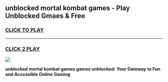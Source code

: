 
## unblocked mortal kombat games - Play Unblocked Gmaes & Free
<h3>
<a href="https://news.freeplayer.one?title=unblocked_mortal_kombat_games&ref=23F">CLICK TO PLAY</a></h3>
<hr>

<h3>
<a href="https://news.freeplayer.one?title=unblocked_mortal_kombat_games&ref=23F">CLICK 2 PLAY</a>
  
</h3>

<a href="https://news.freeplayer.one?title=unblocked_mortal_kombat_games&ref=23F/"><img src="https://clearcache.store/games.png"></a>


**unblocked mortal kombat games games unblocked: Your Gateway to Fun and Accessible Online Gaming**
